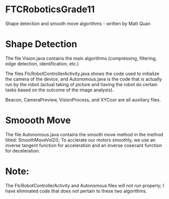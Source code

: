 # FTCRoboticsGrade11
Shape detection and smooth move algorithms - written by Matt Quan

# Shape Detection
The file Vision.java contains the main algorithms (compressing, filtering, edge detection, identification, etc.)

The files FtcRobotControllerActivity.java shows the code used to initialize the camera of the device, and Autonomous.java is the code that is actually run by the robot (actual taking of picture and having the robot do certain tasks based on the outcome of the image analysis).

Beacon, CameraPreview, VisionProcess, and XYCoor are all auxiliary files.

# Smoooth Move
The file Autonomous.java contains the smooth move method in the method titled: SmoothMoveVol2();
To acclerate our motors smoothly, we use an inverse tangent function for acceleration and an inverse cosecant function for deceleration.

# Note:
The FtcRobotControllerActivity and Autonomous files will not run properly; I have eliminated code that does not pertain to these two algorithms.
